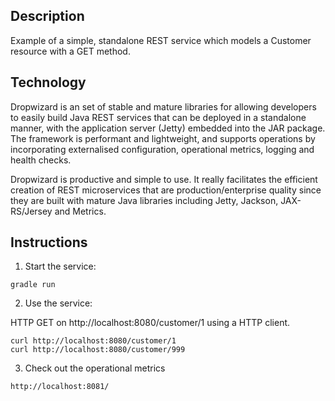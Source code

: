 Description
--------------------

Example of a simple, standalone REST service which models a Customer resource with a GET method.

Technology
----------
Dropwizard is an set of stable and mature libraries for allowing developers to easily build Java REST services that can be deployed in a standalone manner, with the application server (Jetty) embedded into the JAR package. The framework is performant and lightweight, and supports operations by incorporating externalised configuration, operational metrics, logging and health checks.

Dropwizard is productive and simple to use. It really facilitates the efficient creation of REST microservices that are production/enterprise quality since they are built with mature Java libraries including Jetty, Jackson, JAX-RS/Jersey and Metrics.

Instructions
------------
1) Start the service: 
```
gradle run
```
2) Use the service:

HTTP GET on http://localhost:8080/customer/1 using a HTTP client.
```
curl http://localhost:8080/customer/1
curl http://localhost:8080/customer/999
```
3) Check out the operational metrics
```
http://localhost:8081/
```
